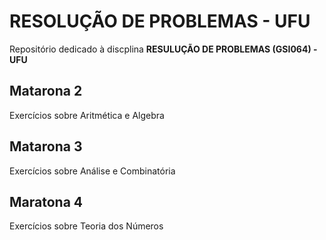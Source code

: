 # RESOLUÇÃO DE PROBLEMAS - UFU

Repositório dedicado à discplina **RESULUÇÃO DE PROBLEMAS (GSI064) - UFU**

## Matarona 2
Exercícios sobre Aritmética e Algebra

## Matarona 3
Exercícios sobre Análise e Combinatória

## Maratona 4
Exercícios sobre Teoria dos Números
